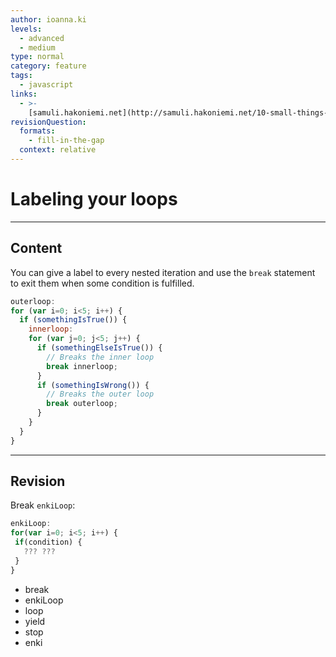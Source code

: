 ```yaml
---
author: ioanna.ki
levels:
  - advanced
  - medium
type: normal
category: feature
tags:
  - javascript
links:
  - >-
    [samuli.hakoniemi.net](http://samuli.hakoniemi.net/10-small-things-you-may-not-know-about-javascript/){website}
revisionQuestion:
  formats:
    - fill-in-the-gap
  context: relative
---
```


# Labeling your loops


---

## Content

You can give a label to every nested iteration and use the `break` statement to exit them when some condition is fulfilled. 

```javascript
outerloop:  
for (var i=0; i<5; i++) {
  if (somethingIsTrue()) {  
    innerloop:  
    for (var j=0; j<5; j++) {  
      if (somethingElseIsTrue()) {  
        // Breaks the inner loop  
        break innerloop; 
      }
      if (somethingIsWrong()) {
        // Breaks the outer loop  
        break outerloop; 
      }
    }
  }   
}
```


---

## Revision

Break `enkiLoop`:

```javascript
enkiLoop:
for(var i=0; i<5; i++) {
 if(condition) {
   ??? ???
 }
}

```

- break
- enkiLoop
- loop
- yield
- stop
- enki
